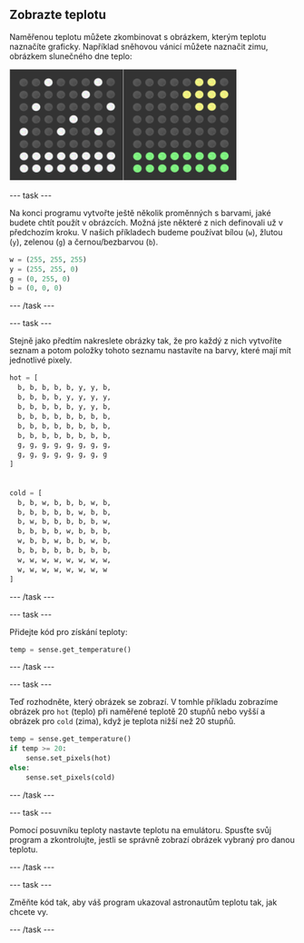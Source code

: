 ## Zobrazte teplotu

Naměřenou teplotu můžete zkombinovat s obrázkem, kterým teplotu naznačíte graficky. Například sněhovou vánicí můžete naznačit zimu, obrázkem slunečného dne teplo:

![Teplo a zima](images/hot-and-cold.png)

\--- task \---

Na konci programu vytvořte ještě několik proměnných s barvami, jaké budete chtít použít v obrázcích. Možná jste některé z nich definovali už v předchozím kroku. V našich příkladech budeme používat bílou (`w`), žlutou (`y`), zelenou (`g`) a černou/bezbarvou (`b`).

```python
w = (255, 255, 255)
y = (255, 255, 0)
g = (0, 255, 0)
b = (0, 0, 0)
```

\--- /task \---

\--- task \---

Stejně jako předtím nakreslete obrázky tak, že pro každý z nich vytvoříte seznam a potom položky tohoto seznamu nastavíte na barvy, které mají mít jednotlivé pixely.

```python
hot = [
  b, b, b, b, b, y, y, b,
  b, b, b, b, y, y, y, y,
  b, b, b, b, b, y, y, b,
  b, b, b, b, b, b, b, b,
  b, b, b, b, b, b, b, b,
  b, b, b, b, b, b, b, b,
  g, g, g, g, g, g, g, g,
  g, g, g, g, g, g, g, g
]


cold = [
  b, b, w, b, b, b, w, b,
  b, b, b, b, b, w, b, b,
  b, w, b, b, b, b, b, w,
  b, b, b, b, w, b, b, b,
  w, b, b, w, b, b, w, b,
  b, b, b, b, b, b, b, b,
  w, w, w, w, w, w, w, w,
  w, w, w, w, w, w, w, w
]
```

\--- /task \---

\--- task \---

Přidejte kód pro získání teploty:

```python
temp = sense.get_temperature()
```

\--- /task \---

\--- task \---

Teď rozhodněte, který obrázek se zobrazí. V tomhle příkladu zobrazíme obrázek pro `hot` (teplo) při naměřené teplotě 20 stupňů nebo vyšší a obrázek pro `cold` (zima), když je teplota nižší než 20 stupňů.

```python
temp = sense.get_temperature()
if temp >= 20:
    sense.set_pixels(hot)
else:
    sense.set_pixels(cold)
```

\--- /task \---

\--- task \---

Pomocí posuvníku teploty nastavte teplotu na emulátoru. Spusťte svůj program a zkontrolujte, jestli se správně zobrazí obrázek vybraný pro danou teplotu.

\--- /task \---

\--- task \---

Změňte kód tak, aby váš program ukazoval astronautům teplotu tak, jak chcete vy.

\--- /task \---